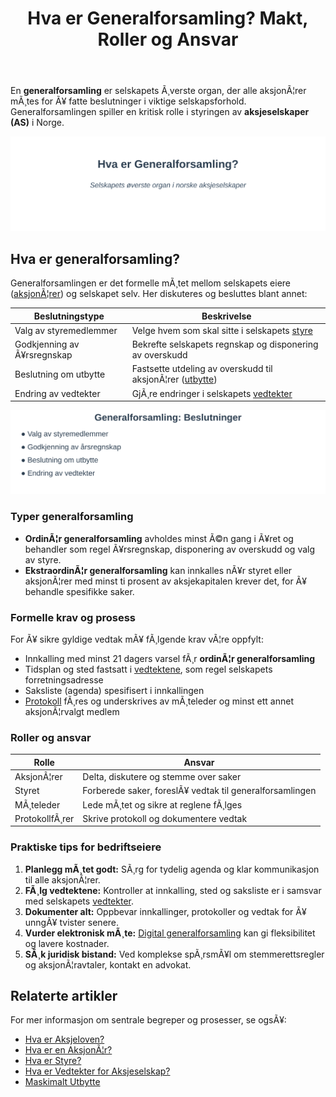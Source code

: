 ﻿---
title: "Hva er Generalforsamling? Makt, Roller og Ansvar"
meta_title: "Hva er Generalforsamling? Makt, Roller og Ansvar"
meta_description: 'En **generalforsamling** er selskapets Ã¸verste organ, der alle aksjonÃ¦rer mÃ¸tes for Ã¥ fatte beslutninger i viktige selskapsforhold. Generalforsamlingen spil...'
slug: hva-er-generalforsamling
type: blog
layout: pages/single
---

En **generalforsamling** er selskapets Ã¸verste organ, der alle aksjonÃ¦rer mÃ¸tes for Ã¥ fatte beslutninger i viktige selskapsforhold. Generalforsamlingen spiller en kritisk rolle i styringen av **aksjeselskaper (AS)** i Norge.

![Illustrasjon av generalforsamlingens rolle](hva-er-generalforsamling-image.svg)

## Hva er generalforsamling?

Generalforsamlingen er det formelle mÃ¸tet mellom selskapets eiere ([aksjonÃ¦rer](/blogs/regnskap/hva-er-en-aksjonaer "Hva er en AksjonÃ¦r? En Komplett Guide")) og selskapet selv. Her diskuteres og besluttes blant annet:

| Beslutningstype               | Beskrivelse                                                                                                         |
| ----------------------------- | ------------------------------------------------------------------------------------------------------------------- |
| Valg av styremedlemmer        | Velge hvem som skal sitte i selskapets [styre](/blogs/regnskap/hva-er-styre "Hva er et Styre? Roller og Ansvar")     |
| Godkjenning av Ã¥rsregnskap    | Bekrefte selskapets regnskap og disponering av overskudd                                                            |
| Beslutning om utbytte         | Fastsette utdeling av overskudd til aksjonÃ¦rer ([utbytte](/blogs/regnskap/maskimalt-utbytte "Maskimalt Utbytte - Komplett Guide til Utbytteregler og Beregning")) |
| Endring av vedtekter          | GjÃ¸re endringer i selskapets [vedtekter](/blogs/regnskap/hva-er-vedtekter-for-aksjeselskap "Hva er Vedtekter for Aksjeselskap?") |

![Oversikt over beslutninger i generalforsamlingen](generalforsamling-beslutninger.svg)

### Typer generalforsamling

*   **OrdinÃ¦r generalforsamling** avholdes minst Ã©n gang i Ã¥ret og behandler som regel Ã¥rsregnskap, disponering av overskudd og valg av styre.
*   **EkstraordinÃ¦r generalforsamling** kan innkalles nÃ¥r styret eller aksjonÃ¦rer med minst ti prosent av aksjekapitalen krever det, for Ã¥ behandle spesifikke saker.

### Formelle krav og prosess

For Ã¥ sikre gyldige vedtak mÃ¥ fÃ¸lgende krav vÃ¦re oppfylt:

*   Innkalling med minst 21 dagers varsel fÃ¸r **ordinÃ¦r generalforsamling**
*   Tidsplan og sted fastsatt i [vedtektene](/blogs/regnskap/hva-er-vedtekter-for-aksjeselskap "Hva er Vedtekter for Aksjeselskap?"), som regel selskapets forretningsadresse
*   Saksliste (agenda) spesifisert i innkallingen
*   [Protokoll](/blogs/regnskap/protokoll "Protokoll i regnskap") fÃ¸res og underskrives av mÃ¸teleder og minst ett annet aksjonÃ¦rvalgt medlem

### Roller og ansvar

| Rolle                  | Ansvar                                                                           |
| ---------------------- | -------------------------------------------------------------------------------- |
| AksjonÃ¦rer             | Delta, diskutere og stemme over saker                                            |
| Styret                 | Forberede saker, foreslÃ¥ vedtak til generalforsamlingen                           |
| MÃ¸teleder              | Lede mÃ¸tet og sikre at reglene fÃ¸lges                                            |
| ProtokollfÃ¸rer         | Skrive protokoll og dokumentere vedtak                                           |

### Praktiske tips for bedriftseiere

1.  **Planlegg mÃ¸tet godt:** SÃ¸rg for tydelig agenda og klar kommunikasjon til alle aksjonÃ¦rer.
2.  **FÃ¸lg vedtektene:** Kontroller at innkalling, sted og saksliste er i samsvar med selskapets [vedtekter](/blogs/regnskap/vedtekter "Vedtekter: Definisjon, Krav og Betydning i Norsk Regnskap").
3.  **Dokumenter alt:** Oppbevar innkallinger, protokoller og vedtak for Ã¥ unngÃ¥ tvister senere.
4.  **Vurder elektronisk mÃ¸te:** [Digital generalforsamling](/blogs/regnskap/hva-er-vedtekter-for-aksjeselskap "Hva er Vedtekter for Aksjeselskap?") kan gi fleksibilitet og lavere kostnader.
5.  **SÃ¸k juridisk bistand:** Ved komplekse spÃ¸rsmÃ¥l om stemmerettsregler og aksjonÃ¦ravtaler, kontakt en advokat.

## Relaterte artikler

For mer informasjon om sentrale begreper og prosesser, se ogsÃ¥:

*   [Hva er Aksjeloven?](/blogs/regnskap/hva-er-aksjeloven "Hva er Aksjeloven? Regler for Aksjeselskaper i Norge")
*   [Hva er en AksjonÃ¦r?](/blogs/regnskap/hva-er-en-aksjonaer "Hva er en AksjonÃ¦r? En Komplett Guide")
*   [Hva er Styre?](/blogs/regnskap/hva-er-styre "Hva er et Styre? Roller og Ansvar")
*   [Hva er Vedtekter for Aksjeselskap?](/blogs/regnskap/hva-er-vedtekter-for-aksjeselskap "Hva er Vedtekter for Aksjeselskap?")
*   [Maskimalt Utbytte](/blogs/regnskap/maskimalt-utbytte "Maskimalt Utbytte - Komplett Guide til Utbytteregler og Beregning")







